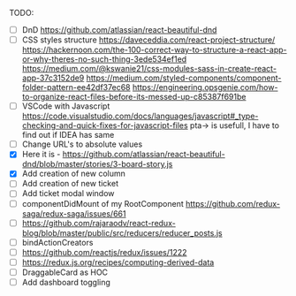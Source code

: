 TODO:
- [ ] DnD
https://github.com/atlassian/react-beautiful-dnd
- [ ] CSS styles structure
https://daveceddia.com/react-project-structure/
https://hackernoon.com/the-100-correct-way-to-structure-a-react-app-or-why-theres-no-such-thing-3ede534ef1ed
https://medium.com/@kswanie21/css-modules-sass-in-create-react-app-37c3152de9
https://medium.com/styled-components/component-folder-pattern-ee42df37ec68
https://engineering.opsgenie.com/how-to-organize-react-files-before-its-messed-up-c85387f691be
- [ ] VSCode with Javascript
https://code.visualstudio.com/docs/languages/javascript#_type-checking-and-quick-fixes-for-javascript-files
pta-> is usefull, I have to find out if IDEA has same
- [ ] Change URL's to absolute values
- [x] Here it is - https://github.com/atlassian/react-beautiful-dnd/blob/master/stories/3-board-story.js
- [x] Add creation of new column
- [ ] Add creation of new ticket
- [ ] Add ticket modal window
- [ ] componentDidMount of my RootComponent https://github.com/redux-saga/redux-saga/issues/661
- [ ] https://github.com/rajaraodv/react-redux-blog/blob/master/public/src/reducers/reducer_posts.js
- [ ] bindActionCreators
- [ ] https://github.com/reactjs/redux/issues/1222
- [ ] https://redux.js.org/recipes/computing-derived-data
- [ ] DraggableCard as HOC
- [ ] Add dashboard toggling
